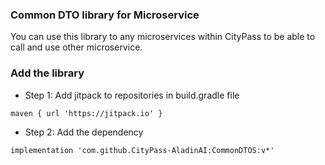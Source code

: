 ### Common DTO library for Microservice
You can use this library to any microservices within CityPass
to be able to call and use other microservice.

### Add the library
- Step 1: Add jitpack to repositories in build.gradle file
```
maven { url 'https://jitpack.io' }
```

- Step 2: Add the dependency
```
implementation 'com.github.CityPass-AladinAI:CommonDTOS:v*'
```
